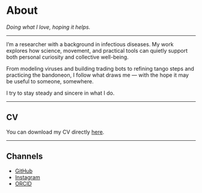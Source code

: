 # About

*Doing what I love, hoping it helps.*

---

I’m a researcher with a background in infectious diseases. My work explores how science, movement, and practical tools can quietly support both personal curiosity and collective well-being.

From modeling viruses and building trading bots to refining tango steps and practicing the bandoneon, I follow what draws me — with the hope it may be useful to someone, somewhere.

I try to stay steady and sincere in what I do.

---

## CV

You can download my CV directly [here](/CV_25.pdf).

---

## Channels

* [GitHub](https://github.com/torutakenaga)
* [Instagram](https://instagram.com/toru_takenaga)
* [ORCID](https://orcid.org/0000-0002-1277-4156)
